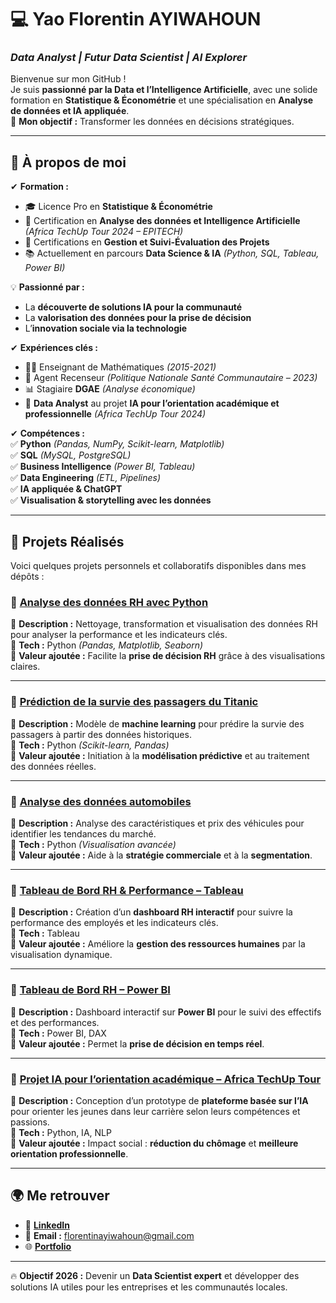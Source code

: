 # 💻 **Yao Florentin AYIWAHOUN**  
### *Data Analyst | Futur Data Scientist | AI Explorer*  

Bienvenue sur mon GitHub !  
Je suis **passionné par la Data et l’Intelligence Artificielle**, avec une solide formation en **Statistique & Économétrie** et une spécialisation en **Analyse de données et IA appliquée**.  
🎯 **Mon objectif :** Transformer les données en décisions stratégiques.

---

## 🚀 **À propos de moi**
✔ **Formation :**  
- 🎓 Licence Pro en **Statistique & Économétrie**  
- 🏅 Certification en **Analyse des données et Intelligence Artificielle** *(Africa TechUp Tour 2024 – EPITECH)*  
- 🏅 Certifications en **Gestion et Suivi-Évaluation des Projets**  
- 📚 Actuellement en parcours **Data Science & IA** *(Python, SQL, Tableau, Power BI)*  

💡 **Passionné par :**  
- La **découverte de solutions IA pour la communauté**  
- La **valorisation des données pour la prise de décision**  
- L’**innovation sociale via la technologie**  

✔ **Expériences clés :**  
- 👨‍🏫 Enseignant de Mathématiques *(2015-2021)*  
- 🧾 Agent Recenseur *(Politique Nationale Santé Communautaire – 2023)*  
- 📊 Stagiaire **DGAE** *(Analyse économique)*  
- 🤖 **Data Analyst** au projet **IA pour l’orientation académique et professionnelle** *(Africa TechUp Tour 2024)*  

✔ **Compétences :**  
✅ **Python** *(Pandas, NumPy, Scikit-learn, Matplotlib)*  
✅ **SQL** *(MySQL, PostgreSQL)*  
✅ **Business Intelligence** *(Power BI, Tableau)*  
✅ **Data Engineering** *(ETL, Pipelines)*  
✅ **IA appliquée & ChatGPT**  
✅ **Visualisation & storytelling avec les données**  

---

## 📂 **Projets Réalisés**
Voici quelques projets personnels et collaboratifs disponibles dans mes dépôts :

### 🔹 [**Analyse des données RH avec Python**](https://github.com/sessihode/Analyse-RH-Python)
📌 **Description :** Nettoyage, transformation et visualisation des données RH pour analyser la performance et les indicateurs clés.  
📌 **Tech :** Python *(Pandas, Matplotlib, Seaborn)*  
📌 **Valeur ajoutée :** Facilite la **prise de décision RH** grâce à des visualisations claires.  

---

### 🔹 [**Prédiction de la survie des passagers du Titanic**](https://github.com/sessihode/Titanic-Prediction)
📌 **Description :** Modèle de **machine learning** pour prédire la survie des passagers à partir des données historiques.  
📌 **Tech :** Python *(Scikit-learn, Pandas)*  
📌 **Valeur ajoutée :** Initiation à la **modélisation prédictive** et au traitement des données réelles.  

---

### 🔹 [**Analyse des données automobiles**](https://github.com/sessihode/Analyse-Auto)
📌 **Description :** Analyse des caractéristiques et prix des véhicules pour identifier les tendances du marché.  
📌 **Tech :** Python *(Visualisation avancée)*  
📌 **Valeur ajoutée :** Aide à la **stratégie commerciale** et à la **segmentation**.  

---

### 🔹 [**Tableau de Bord RH & Performance – Tableau**](https://github.com/sessihode/Tableau-Dashboard-RH)
📌 **Description :** Création d’un **dashboard RH interactif** pour suivre la performance des employés et les indicateurs clés.  
📌 **Tech :** Tableau  
📌 **Valeur ajoutée :** Améliore la **gestion des ressources humaines** par la visualisation dynamique.  

---

### 🔹 [**Tableau de Bord RH – Power BI**](https://github.com/sessihode/PowerBI-Dashboard-RH)
📌 **Description :** Dashboard interactif sur **Power BI** pour le suivi des effectifs et des performances.  
📌 **Tech :** Power BI, DAX  
📌 **Valeur ajoutée :** Permet la **prise de décision en temps réel**.  

---

### 🔹 [**Projet IA pour l’orientation académique – Africa TechUp Tour**](https://github.com/sessihode/IA-Orientation)
📌 **Description :** Conception d’un prototype de **plateforme basée sur l’IA** pour orienter les jeunes dans leur carrière selon leurs compétences et passions.  
📌 **Tech :** Python, IA, NLP  
📌 **Valeur ajoutée :** Impact social : **réduction du chômage** et **meilleure orientation professionnelle**.  

---

## 🌍 **Me retrouver**
- 🔗 [**LinkedIn**](https://www.linkedin.com/in/yaoflorentinayiwahoun)  
- 📧 **Email :** florentinayiwahoun@gmail.com  
- 🌐 [**Portfolio**](https://sessihode.github.io/Florentin-AYIWAHOUN/)  

---

🔥 **Objectif 2026 :** Devenir un **Data Scientist expert** et développer des solutions IA utiles pour les entreprises et les communautés locales.  


